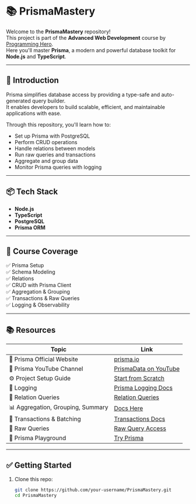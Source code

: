 # 📚 PrismaMastery

Welcome to the **PrismaMastery** repository!  
This project is part of the **Advanced Web Development** course by [Programming Hero](https://web.programming-hero.com/).  
Here you'll master **Prisma**, a modern and powerful database toolkit for **Node.js** and **TypeScript**.

---

## 🚀 Introduction

Prisma simplifies database access by providing a type-safe and auto-generated query builder.  
It enables developers to build scalable, efficient, and maintainable applications with ease.

Through this repository, you'll learn how to:
- Set up Prisma with PostgreSQL
- Perform CRUD operations
- Handle relations between models
- Run raw queries and transactions
- Aggregate and group data
- Monitor Prisma queries with logging

---

## 📦 Tech Stack

- **Node.js**
- **TypeScript**
- **PostgreSQL**
- **Prisma ORM**

---

## 📁 Course Coverage

✅ Prisma Setup  
✅ Schema Modeling  
✅ Relations  
✅ CRUD with Prisma Client  
✅ Aggregation & Grouping  
✅ Transactions & Raw Queries  
✅ Logging & Observability

---

## 📚 Resources

| Topic                              | Link                                                                 |
| ---------------------------------- | -------------------------------------------------------------------- |
| 🔗 Prisma Official Website         | [prisma.io](https://www.prisma.io/)                                  |
| 🎥 Prisma YouTube Channel          | [PrismaData on YouTube](https://www.youtube.com/@PrismaData)         |
| ⚙️ Project Setup Guide             | [Start from Scratch](https://www.prisma.io/docs/getting-started/setup-prisma/start-from-scratch/relational-databases-typescript-postgresql) |
| 🧾 Logging                         | [Prisma Logging Docs](https://www.prisma.io/docs/orm/prisma-client/observability-and-logging/logging) |
| 🔗 Relation Queries                | [Relation Queries](https://www.prisma.io/docs/orm/prisma-client/queries/relation-queries) |
| 📊 Aggregation, Grouping, Summary | [Docs Here](https://www.prisma.io/docs/orm/prisma-client/queries/aggregation-grouping-summarizing) |
| 🔁 Transactions & Batching        | [Transactions Docs](https://www.prisma.io/docs/orm/prisma-client/queries/transactions) |
| 🧱 Raw Queries                     | [Raw Query Access](https://www.prisma.io/docs/orm/prisma-client/queries/raw-database-access/raw-queries) |
| 🧪 Prisma Playground               | [Try Prisma](https://playground.prisma.io/)                          |

---

## ✅ Getting Started

1. Clone this repo:
   ```bash
   git clone https://github.com/your-username/PrismaMastery.git
   cd PrismaMastery
